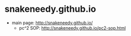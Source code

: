 # snakeneedy.github.io

- main page: http://snakeneedy.github.io/
	- pc^2 SOP: http://snakeneedy.github.io/pc2-sop.html


